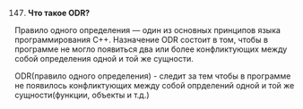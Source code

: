 147. **Что такое ODR?**

Правило одного определения — один из основных принципов языка программирования C++. Назначение ODR состоит в том, чтобы в программе не могло появиться два или более конфликтующих между собой определения одной и той же сущности.

ODR(правило одного определения) - следит за тем чтобы в программе не появилось конфликтующих между собой опрделений одной и той же сущности(функции, объекты и т.д.)
